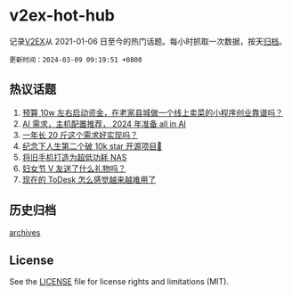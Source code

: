 # v2ex-hot-hub

 记录[V2EX](https://www.v2ex.com/)从 2021-01-06 日至今的热门话题。每小时抓取一次数据，按天[归档](archives)。

`更新时间：2024-03-09 09:19:51 +0800`

## 热议话题

1. [预算 10w 左右启动资金，在老家县城做一个线上卖菜的小程序创业靠谱吗？](https://www.v2ex.com/t/1021759)
1. [AI 需求，主机配置推荐， 2024 年准备 all in AI](https://www.v2ex.com/t/1021687)
1. [一年长 20 斤这个需求好实现吗？](https://www.v2ex.com/t/1021751)
1. [纪念下人生第二个破 10k star 开源项目🎉](https://www.v2ex.com/t/1021705)
1. [将旧手机打造为超低功耗 NAS](https://www.v2ex.com/t/1021805)
1. [妇女节 V 友送了什么礼物吗？](https://www.v2ex.com/t/1021717)
1. [现在的 ToDesk 怎么感觉越来越难用了](https://www.v2ex.com/t/1021743)

## 历史归档

[archives](archives)

## License

See the [LICENSE](LICENSE) file for license rights and limitations (MIT).

